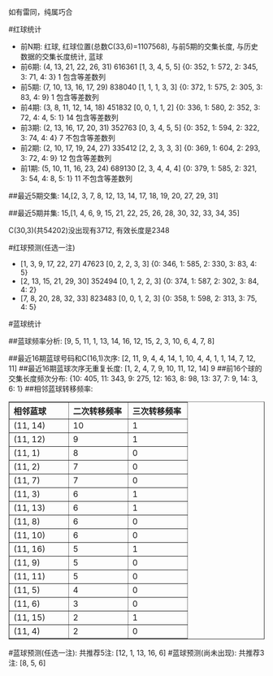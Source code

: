 <!-- 
.. title: 双色球2012064期(2012-06-03)数据分析报告
.. slug: slott-2012064-2012-06-03-report
.. date: 2012-06-04 08:00:00 UTC+08:00
.. tags: Lottery
.. link: 
.. description: 
.. type: text
-->

如有雷同，纯属巧合

<!-- TEASER_END-->

#红球统计

- 前N期: 红球, 红球位置(总数C(33,6)=1107568), 与前5期的交集长度, 与历史数据的交集长度统计, 蓝球
- 前6期: (4, 13, 21, 22, 26, 31) 616361 [1, 3, 4, 5, 5] {0: 352, 1: 572, 2: 345, 3: 71, 4: 3} 1 包含等差数列
- 前5期: (7, 10, 13, 16, 17, 29) 838040 [1, 1, 1, 3, 3] {0: 372, 1: 575, 2: 305, 3: 83, 4: 9} 1 包含等差数列
- 前4期: (3, 8, 11, 12, 14, 18) 451832 [0, 0, 1, 1, 2] {0: 336, 1: 580, 2: 352, 3: 72, 4: 4, 5: 1} 14 包含等差数列
- 前3期: (2, 13, 16, 17, 20, 31) 352763 [0, 3, 4, 5, 5] {0: 352, 1: 594, 2: 322, 3: 74, 4: 4} 7 不包含等差数列
- 前2期: (2, 10, 17, 19, 24, 27) 335412 [2, 2, 3, 3, 3] {0: 369, 1: 604, 2: 293, 3: 72, 4: 9} 12 包含等差数列
- 前1期: (5, 10, 11, 16, 23, 24) 689130 [2, 3, 4, 4, 4] {0: 379, 1: 585, 2: 321, 3: 54, 4: 8, 5: 1} 11 不包含等差数列

##最近5期交集:
14,[2, 3, 7, 8, 12, 13, 14, 17, 18, 19, 20, 27, 29, 31]

##最近5期并集:
15,[1, 4, 6, 9, 15, 21, 22, 25, 26, 28, 30, 32, 33, 34, 35]

C(30,3)(共54202)没出现有3712, 
有效长度是2348

#红球预测(任选一注)

- [1, 3, 9, 17, 22, 27] 47623 [0, 2, 2, 3, 3] {0: 346, 1: 585, 2: 330, 3: 83, 4: 5}
- [2, 13, 15, 21, 29, 30] 352494 [0, 1, 2, 2, 3] {0: 374, 1: 587, 2: 302, 3: 84, 4: 2}
- [7, 8, 20, 28, 32, 33] 823483 [0, 0, 1, 2, 3] {0: 358, 1: 598, 2: 313, 3: 75, 4: 5}

#蓝球统计

##蓝球频率分析:
[9, 5, 11, 1, 13, 14, 16, 12, 15, 2, 3, 10, 6, 4, 7, 8]

##最近16期蓝球号码和C(16,1)次序:
[2, 11, 9, 4, 4, 14, 1, 10, 4, 4, 1, 1, 14, 7, 12, 11]
##最近16期蓝球次序无重复长度:
[1, 2, 4, 7, 9, 10, 11, 12, 14] 9
##前16个球的交集长度频次分布:
{10: 405, 11: 343, 9: 275, 12: 163, 8: 98, 13: 37, 7: 9, 14: 3, 6: 1}
##相邻蓝球转移频率:
<table border="1" class="table table-striped dataframe">
  <thead>
    <tr style="text-align: left;">
      <th style="min-width: 100px;">相邻蓝球</th>
      <th style="min-width: 100px;">二次转移频率</th>
      <th style="min-width: 100px;">三次转移频率</th>
    </tr>
  </thead>
  <tbody>
    <tr>
      <td> (11, 14)</td>
      <td> 10</td>
      <td> 1</td>
    </tr>
    <tr>
      <td> (11, 12)</td>
      <td>  9</td>
      <td> 1</td>
    </tr>
    <tr>
      <td>  (11, 1)</td>
      <td>  8</td>
      <td> 0</td>
    </tr>
    <tr>
      <td>  (11, 2)</td>
      <td>  7</td>
      <td> 0</td>
    </tr>
    <tr>
      <td>  (11, 7)</td>
      <td>  7</td>
      <td> 0</td>
    </tr>
    <tr>
      <td>  (11, 3)</td>
      <td>  6</td>
      <td> 1</td>
    </tr>
    <tr>
      <td> (11, 13)</td>
      <td>  6</td>
      <td> 1</td>
    </tr>
    <tr>
      <td>  (11, 8)</td>
      <td>  6</td>
      <td> 0</td>
    </tr>
    <tr>
      <td> (11, 10)</td>
      <td>  6</td>
      <td> 0</td>
    </tr>
    <tr>
      <td> (11, 16)</td>
      <td>  5</td>
      <td> 1</td>
    </tr>
    <tr>
      <td>  (11, 9)</td>
      <td>  5</td>
      <td> 0</td>
    </tr>
    <tr>
      <td> (11, 11)</td>
      <td>  5</td>
      <td> 0</td>
    </tr>
    <tr>
      <td>  (11, 5)</td>
      <td>  4</td>
      <td> 0</td>
    </tr>
    <tr>
      <td>  (11, 6)</td>
      <td>  3</td>
      <td> 0</td>
    </tr>
    <tr>
      <td> (11, 15)</td>
      <td>  2</td>
      <td> 1</td>
    </tr>
    <tr>
      <td>  (11, 4)</td>
      <td>  2</td>
      <td> 0</td>
    </tr>
  </tbody>
</table>
#蓝球预测(任选一注):
共推荐5注: [12, 1, 13, 16, 6]
#蓝球预测(尚未出现):
共推荐3注: [8, 5, 6]

